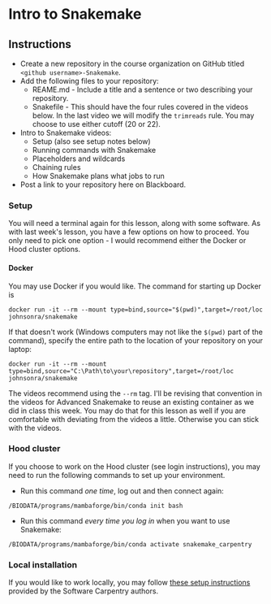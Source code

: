 # Intro to Snakemake

## Instructions

* Create a new repository in the course organization on GitHub titled `<github username>-Snakemake`.
* Add the following files to your repository:
  * REAME.md - Include a title and a sentence or two describing your repository.
  * Snakefile - This should have the four rules covered in the videos below. In the last video we will modify the `trimreads` rule. You may choose to use either cutoff (20 or 22).
* Intro to Snakemake videos:
  * Setup (also see setup notes below)
  * Running commands with Snakemake
  * Placeholders and wildcards
  * Chaining rules
  * How Snakemake plans what jobs to run
* Post a link to your repository here on Blackboard.

### Setup

You will need a terminal again for this lesson, along with some software. As with last week's lesson, you have a few options on how to proceed. You only need to pick one option - I would recommend either the Docker or Hood cluster options.

#### Docker

You may use Docker if you would like. The command for starting up Docker is

```
docker run -it --rm --mount type=bind,source="$(pwd)",target=/root/loc johnsonra/snakemake
```

If that doesn't work (Windows computers may not like the `$(pwd)` part of the command), specify the entire path to the location of your repository on your laptop:

```
docker run -it --rm --mount type=bind,source="C:\Path\to\your\repository",target=/root/loc johnsonra/snakemake
```

The videos recommend using the `--rm` tag. I'll be revising that convention in the videos for Advanced Snakemake to reuse an existing container as we did in class this week. You may do that for this lesson as well if you are comfortable with deviating from the videos a little. Otherwise you can stick with the videos.

### Hood cluster

If you choose to work on the Hood cluster (see login instructions), you may need to run the following commands to set up your environment.

* Run this command *one time*, log out and then connect again:

```
/BIODATA/programs/mambaforge/bin/conda init bash
```

* Run this command *every time you log in* when you want to use Snakemake:

```
/BIODATA/programs/mambaforge/bin/conda activate snakemake_carpentry
```

### Local installation

If you would like to work locally, you may follow [these setup instructions](https://carpentries-incubator.github.io/snakemake-novice-bioinformatics/setup.html) provided by the Software Carpentry authors.

